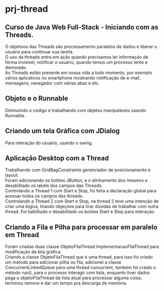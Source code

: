 # prj-thread
## Curso de Java Web Full-Stack - Iniciando com as Threads.

O objetivos das Threads são processamento paralelos de dados e liberar 
o usuário para continuar sua tarefa.<br>
O uso da threads entra em ação quando precisamos ler informação de forma invisível, 
notificar o usuário, quando temos um processo lento e demorado.<br>
As Threads estão presente em nossa vida a todo momento, por exemplo vários aplicativos no 
smartphone mostrando notificação de e-mail, mensagens, navegador com várias abas e etc.

## Objeto e o Runnable
Diminuindo o código e trabalhando com objetos manipuláveis usando Runnable.

## Criando um tela Gráfica com JDialog
Para interação do usuário, usando o swing.

## Aplicação Desktop com a Thread
Trabalhando com GridBagConstraints gerenciador de posicionamento e layout.<br>
Foram adicionando os botões JButton, e o alinhamento dos mesmos e desabilitado os labels dos campos das Threads.<br>
Controlando a Thread 1 com Start e Stop, foi feita a declaração global para acessar todos os campos das threads.<br>
Controlando a Thread 2 com Start e Stop, na thread 2 teve uma intenção de criar uma lógica, tirando objeções para tirar 
dúvidas de trabalhar com outra thread. Foi habilitado e desabilitado os botões Start e Stop para interação.

## Criando a Fila e Pilha para processar em paralelo em Thread
Foram criadas duas classe ObjetoFilaThread ImplementacaoFilaThread para modificação da tela gráfica.<br>
Criando a classe ObjetoFilaThread que é uma thread, para isso foi criado um método para adicionar pilha ou fila, adicionei 
a classe ConcurrentLinkedQueue para uma thread concurrent, também foi craido o método run(), para o processo interagir com 
lista, enquanto tiver dados pega o objetoFilaThread da lista atual para processar alguma coisa, terminou remove e dar um 
tempo pra descarga de memória.
